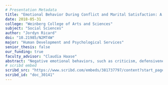 ```yaml
---
# Presentation Metadata
title: "Emotional Behavior During Conflict and Marital Satisfaction: A Laboratory-Based Study of Married Couples"
date: 2018-05-31
college: "Weinberg College of Arts and Sciences"
subject: "Social Sciences"
author: "Jordyn Ricard"
doi: "10.21985/N2MT4W"
major: "Human Development and Psychological Services"
senior_thesis: false
our_funding: true
faculty_advisor: "Claudia Haase"
abstract: "Negative emotional behaviors, such as criticism, defensiveness, contempt, and stonewalling, that spouses may show during conflict are key predictors of marital dissatisfaction. Existing research has focused on middle-class couples, but little is known about how these negative emotional behaviors predict marital satisfaction among couples from socioeconomically diverse backgrounds. The present laboratory-based study sought to address this gap in the literature. Thirty-seven married couples (74 spouses) from socioeconomically diverse backgrounds (age: M = 41.98, SD = 10.42; household income: M = $50,001-$75,000, range: Less than $20,000 to Greater than $150,000; 44% African American) engaged in an unrehearsed 10-minute conversation about an area of disagreement in their marriage while they were being videotaped. Negative emotional behaviors (i.e., criticism; stonewalling; contempt; defensiveness) during the last 30 seconds of the conflict conversation were objectively coded on a second-by-second basis by trained raters using the Specific Affect Coding System based on a gestalt of facial expressions, body language, voice, and content (average interrater reliability: .75). Marital satisfaction was measured using a well-established questionnaire (15 items; alpha = .83). Correlation analyses showed that criticism (but not defensiveness) behavior was associated with lower marital satisfaction. Stonewalling and contempt behavior occurred very rarely during the 30-second coding period and thus were not included in the present analyses. Findings provide initial evidence that, across SES levels, objectively coded “thin slices” of criticism behavior during 30 seconds of a conflict conversation can be used to understand how happy spouses are with their marriage overall. Directions for future research are discussed."
# scribd embed
scribd_src: "https://www.scribd.com/embeds/381737797/content?start_page=1&view_mode=slideshow&access_key=key-rC7MYtVClgc8dOw9ffQ9&show_recommendations=true"
scribd_id: "doc_30141"
---
```

